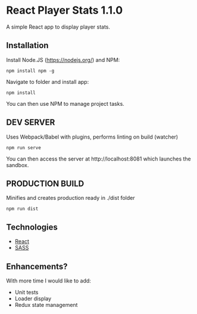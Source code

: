 # React Player Stats 1.1.0

A simple React app to display player stats.

## Installation

Install Node.JS (https://nodejs.org/) and NPM:

```npm install npm -g```

Navigate to folder and install app:

```npm install```

You can then use NPM to manage project tasks.

## DEV SERVER

Uses Webpack/Babel with plugins, performs linting on build (watcher)

```npm run serve```

You can then access the server at http://localhost:8081 which launches the sandbox.

## PRODUCTION BUILD

Minifies and creates production ready in ./dist folder

```npm run dist```

## Technologies

* [React](https://github.com/facebook/react)
* [SASS](https://github.com/sass/sass)

## Enhancements?

With more time I would like to add:

* Unit tests
* Loader display
* Redux state management
